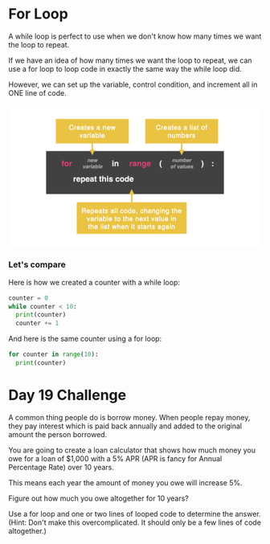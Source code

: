 # For Loop
A while loop is perfect to use when we don't know how many times we want the loop to repeat.

If we have an idea of how many times we want the loop to repeat, we can use a for loop to loop code in exactly the same way the while loop did.

However, we can set up the variable, control condition, and increment all in ONE line of code.

![alt text](image.png)

### Let's compare
Here is how we created a counter with a while loop:
```py
counter = 0
while counter < 10:
  print(counter)
  counter += 1
  ```
And here is the same counter using a for loop:

```py
for counter in range(10):
  print(counter)
  ```
# Day 19 Challenge

A common thing people do is borrow money. When people repay money, they pay interest which is paid back annually and added to the original amount the person borrowed.

You are going to create a loan calculator that shows how much money you owe for a loan of $1,000 with a 5% APR (APR is fancy for Annual Percentage Rate) over 10 years.

This means each year the amount of money you owe will increase 5%.

Figure out how much you owe altogether for 10 years?

Use a for loop and one or two lines of looped code to determine the answer. (Hint: Don't make this overcomplicated. It should only be a few lines of code altogether.)


